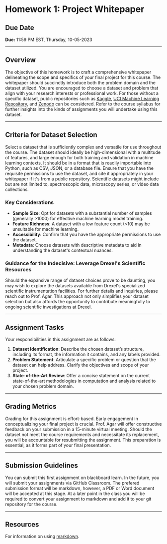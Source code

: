 # Homework 1: Project Whitepaper

## Due Date

**Due:** 11:59 PM EST, Thursday, 10-05-2023

---

## Overview

The objective of this homework is to craft a comprehensive whitepaper delineating the scope and specifics of your final project for this course. The whitepaper should succinctly introduce both the problem domain and the dataset utilized. You are encouraged to choose a dataset and problem that align with your research interests or professional work. For those without a specific dataset, public repositories such as [Kaggle](https://www.kaggle.com/datasets), [UCI Machine Learning Repository](https://archive.ics.uci.edu/), and [Zenodo](https://zenodo.org/) can be considered. Refer to the course syllabus for further insights into the kinds of assignments you will undertake using this dataset.

---

## Criteria for Dataset Selection

Select a dataset that is sufficiently complex and versatile for use throughout the course. The dataset should ideally be high-dimensional with a multitude of features, and large enough for both training and validation in machine learning contexts. It should be in a format that is readily importable into Python, such as CSV, JSON, or a database file. Ensure that you have the requisite permissions to use the dataset, and cite it appropriately in your whitepaper if it's from a public repository. Scientific datasets might include but are not limited to, spectroscopic data, microscopy series, or video data collections.

### Key Considerations

- **Sample Size**: Opt for datasets with a substantial number of samples (generally >1000) for effective machine learning model training.
- **Feature Richness**: A dataset with a low feature count (<10) may be unsuitable for machine learning.
- **Accessibility**: Confirm that you have the appropriate permissions to use the dataset.
- **Metadata**: Choose datasets with descriptive metadata to aid in understanding the dataset's contextual nuances.

### Guidance for the Indecisive: Leverage Drexel's Scientific Resources

Should the expansive range of dataset choices prove to be daunting, you may wish to explore the datasets available from Drexel's specialized scientific instrumentation facilities. For further details and inquiries, please reach out to Prof. Agar. This approach not only simplifies your dataset selection but also affords the opportunity to contribute meaningfully to ongoing scientific investigations at Drexel.

---

## Assignment Tasks

Your responsibilities in this assignment are as follows:

1. **Dataset Identification**: Describe the chosen dataset’s structure, including its format, the information it contains, and any labels provided.
2. **Problem Statement**: Articulate a specific problem or question that the dataset can help address. Clarify the objectives and scope of your project.
3. **State-of-the-Art Review**: Offer a concise statement on the current state-of-the-art methodologies in computation and analysis related to your chosen problem domain.

---

## Grading Metrics

Grading for this assignment is effort-based. Early engagement in conceptualizing your final project is crucial. Prof. Agar will offer constructive feedback on your submission in a 15-minute virtual meeting. Should the dataset not meet the course requirements and necessitate its replacement, you will be accountable for resubmitting the assignment. This preparation is essential, as it forms part of your final presentation.

---

## Submission Guidelines

You can submit this first assignment on blackboard learn. In the future, you will submit your assignments via GitHub Classroom. The prefered submission format will be markdown, however, a PDF or Word document will be accepted at this stage. At a later point in the class you will be required to convert your assignment to markdown and add it to your git repository for the course.

---

## Resources

For information on using [markdown](https://www.markdownguide.org/basic-syntax/).